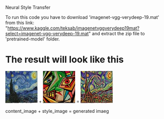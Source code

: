 Neural Style Transfer

To run this code you have to download 'imagenet-vgg-verydeep-19.mat' from this link: "https://www.kaggle.com/teksab/imagenetvggverydeep19mat?select=imagenet-vgg-verydeep-19.mat"
and extract the zip file to 'pretrained-model' folder.

The result will look like this
=
  
 
![alt text](https://github.com/sachin327/Neural-Style-Transfer/blob/master/d4.jpg)  +  ![alt text](https://github.com/sachin327/Neural-Style-Transfer/blob/master/d6.jpg)   =  ![alt text](https://github.com/sachin327/Neural-Style-Transfer/blob/master/generated_image.jpg)

content_image   +   style_image     =   generated imaeg

